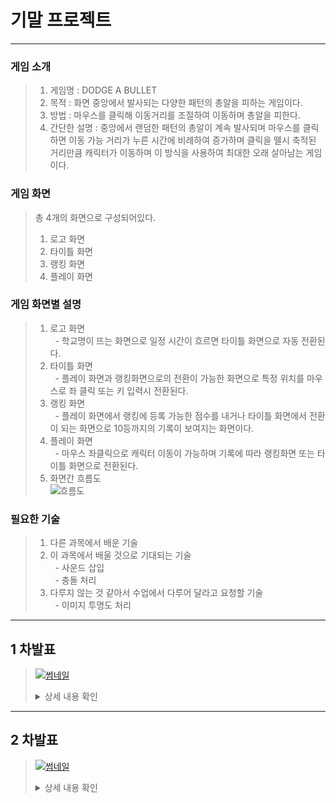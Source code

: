 # 기말 프로젝트
------------
### 게임 소개
> 1. 게임명 : DODGE A BULLET  
> 2. 목적 : 화면 중앙에서 발사되는 다양한 패턴의 총알을 피하는 게임이다.  
> 3. 방법 : 마우스를 클릭해 이동거리를 조절하여 이동하며 총알을 피한다.  
> 4. 간단한 설명 : 중앙에서 랜덤한 패턴의 총알이 계속 발사되며 마우스를 클릭하면 이동 가능 거리가 누른 시간에 비례하여 증가하며 클릭을 뗄시 축적된 거리만큼 캐릭터가 이동하며 이 방식을 사용하여 최대한 오래 살아남는 게임이다.  
### 게임 화면
> 총 4개의 화면으로 구성되어있다.  
> 1. 로고 화면  
> 2. 타이틀 화면  
> 3. 랭킹 화면  
> 4. 플레이 화면  
### 게임 화면별 설명
> 1. 로고 화면  
> &nbsp;  - 학교명이 뜨는 화면으로 일정 시간이 흐르면 타이틀 화면으로 자동 전환된다.  
> 2. 타이틀 화면  
> &nbsp;  - 플레이 화면과 랭킹화면으로의 전환이 가능한 화면으로 특정 위치를 마우스로 좌 클릭 또는 키 입력시 전환된다.  
> 3. 랭킹 화면  
> &nbsp;  - 플레이 화면에서 랭킹에 등록 가능한 점수를 내거나 타이틀 화면에서 전환이 되는 화면으로 10등까지의 기록이 보여지는 화면이다.  
> 4. 플레이 화면  
> &nbsp;  - 마우스 좌클릭으로 캐릭터 이동이 가능하며 기록에 따라 랭킹화면 또는 타이틀 화면으로 전환된다.  
> 5. 화면간 흐름도  
> ![흐름도](https://user-images.githubusercontent.com/63406107/94263799-93d74480-ff70-11ea-80f8-772320c472c1.PNG)  
### 필요한 기술
> 1. 다른 과목에서 배운 기술  
> 2. 이 과목에서 배울 것으로 기대되는 기술  
> &nbsp;  - 사운드 삽입  
> &nbsp;  - 충돌 처리  
> 3. 다루지 않는 것 같아서 수업에서 다루어 달라고 요청할 기술  
> &nbsp;  - 이미지 투명도 처리  
--------------  
## 1 차발표  
> [![썸네일](https://user-images.githubusercontent.com/63406107/95656280-359d8a80-0b48-11eb-8d1b-c92decb452d4.PNG)](https://youtu.be/o7kE9Cnu8Jw)  
> <details markdown="1">
> <summary>상세 내용 확인</summary>  
> 
> ### 1. 게임 컨셉  
> ![예시게임](https://user-images.githubusercontent.com/63406107/95656260-0e46bd80-0b48-11eb-82d3-3b71dc0b552c.gif)  
> 보이는 영상은 개발할 게임의 틀과 같은 형식의 게임 영상입니다.  
> 영상대로 화면 곳곳에서 발사되는 총알 즉 장애물을 캐릭터를 조작하여 피하면서 최대한 오래 버티는 게임입니다.  
> ### 2. 개발 범위  
> ![개발범위](https://user-images.githubusercontent.com/63406107/95656553-20c1f680-0b4a-11eb-80d2-d1a972851017.PNG)  
> 캐릭터는 기본적으로 키입력을 통한 이동이 가능하며 추가적으로 마우스 입력을 통한 이동도 가능하도록  
> 구현 할 예정입니다. 장애물은 맵 곳곳에서 다양한 패턴으로 발사됩니다, 버틴 시간에 따라 난이도가  
> 증가하며 증가하는 난이도에 따라 장애물에 피격될 시 잃는 체력이 증가하게 됩니다. 사운드는 최소 4종을  
> 사용할 예정이며 애니메이션은 최소 2종의 애니메이션을 구현할 예정입니다. 맵은 단일맵으로 하나의 맵을  
> 사용하며 시간과 아이템에 따라 점수에 반영됩니다. 게임이 종료될 시 조건에 따라 랭킹 등록이 가능하도록  
> 구현할 예정입니다.  
> ### 3. 주차별 계획  
> ![주차별 계획](https://user-images.githubusercontent.com/63406107/95656556-228bba00-0b4a-11eb-939c-40154b854e6d.PNG)  
> 1주차 리소스 수집과 사용할 캔버스 생성  
> 2주차 조작할 캐릭터와 키입력 기능 구현  
> 3주차 마우스 입력 기능 구현  
> 4주차와 5주차 장애물 구현 및 패턴 구현  
> 6주차 랭킹 관련 기능 구현  
> 7주차 사운드와 밸런스 조절  
> 8주차 마무리  
> ### 4. 예상 게임 실행 흐름  
> ![예상 게임 실행 흐름](https://user-images.githubusercontent.com/63406107/95656558-24557d80-0b4a-11eb-9481-2c3b045fadd4.PNG)  
> 장애물이 화면 곳곳에서 발사되고 이와 동시에 아이템도 등장합니다.  
> 장애물에 피격 될시 좌상단의 체력바가 닳게 되며 상단의 흐름 시간과 먹은 아이템에 따라 스코어가  
> 시시각각으로 변하며 좌상단의체력이 0이되면 조건에 따라 랭킹등록 화면 또는 타이틀 화면으로 전환됩니다.  
>
> </details>
--------------  
## 2 차발표  
> [![썸네일](https://user-images.githubusercontent.com/63406107/99977408-f2d9fe00-2de7-11eb-9fed-34ae618f761d.PNG)](https://youtu.be/NyFfyiQ-ifc)  
> <details markdown="1">
> <summary>상세 내용 확인</summary>  
> 
> ### 1. 주차별 진행 상황  
> ![주차별 계획](https://user-images.githubusercontent.com/63406107/95656556-228bba00-0b4a-11eb-939c-40154b854e6d.PNG)  
> 1주 리소스 수집과 2주 캐릭터 생성 및 키입력은 완료하였으며  
> 3주 캐릭터 마우스 입력과  
> 4 ~ 5주 장애물 패턴은 아직 미구현 상태입니다.  
> 6~ 7주 랭킹 구현과 사운드 및 밸런스는 대부분 구현후 아직 미적용 한 상태입니다.  
> ### 2. 커밋 횟수 관련  
> ![커밋 수](https://user-images.githubusercontent.com/63406107/99977085-91b22a80-2de7-11eb-8e23-a3e5aca60304.PNG)  
> 3주차에 3회 5주차에 5회 커밋 하였습니다.  
> ### 3. 코드 간단 소개  
> ![01](https://user-images.githubusercontent.com/63406107/99977104-9840a200-2de7-11eb-8501-0af42d46c7ad.PNG)  
> game_state에 등장하는 game object로는 현재 bg1, bg2, player만 있는 상태입니다.  
> bg1는 game_state의 배경이며  
> bg2는 game_state의 배경으로 흐르는 구름입니다.  
> 관련 코드는 수업중에 배운 코드를 재사용하였습니다.  
> ![02](https://user-images.githubusercontent.com/63406107/99977125-9bd42900-2de7-11eb-8698-3879109faaa6.PNG)  
> player 클래스는 다음과 같은 함수들로 이루어져 있으며  
> ![03](https://user-images.githubusercontent.com/63406107/99977148-a0004680-2de7-11eb-989a-9edcf0f3d256.PNG)  
> 그 중 로드이미지 함수로 필요한 이미지를 불러와 분리 저장하며  
> ![04](https://user-images.githubusercontent.com/63406107/99977166-a42c6400-2de7-11eb-8a3d-d84b7006bcfe.PNG)  
> 드로우 함수에서 action의 값에 따라 필요한 이미지를 사용하여   
> 방향에 맟게 컴포짓 드로우를 사용하였습니다.
>
> </details>
